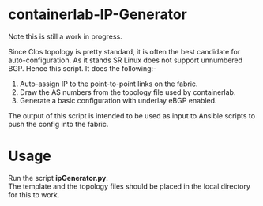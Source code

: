# containerlab-IP-Generator
 Note this is still a work in progress. <p>
Since Clos topology is pretty standard, it is often the best candidate for auto-configuration. As it stands SR Linux does not support unnumbered BGP. Hence this script. It does the following:-

1. Auto-assign IP to the point-to-point links on the fabric.
2. Draw the AS numbers from the topology file used by containerlab.
3. Generate a basic configuration with underlay eBGP enabled.<p>

The output of this script is intended to be used as input to Ansible scripts to push the config into the fabric. 
  
  
  # Usage
  
  Run the script **ipGenerator.py**. \
  The template and the topology files should be placed in the local directory for this to work. 
